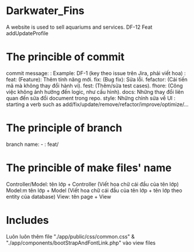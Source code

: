 # Darkwater_Fins
A website is used to sell aquariums and services.
DF-12 Feat addUpdateProfile
# The princible of commit
commit message: <key> <type>: <description>
<key>
Example: DF-1 (key theo issue trên Jira, phải viết hoa)
<type>:
feat: (Feature): Thêm tính năng mới.
fix: (Bug fix): Sửa lỗi.
fefactor: (Cải tiến mã mà không thay đổi hành vi).
fest: (Thêm/sửa test cases).
fhore: (Công việc không ảnh hưởng đến logic, như cấu hình).
docs: Những thay đổi liên quan đến sửa đổi document trong repo.
style: Những chỉnh sửa về UI
<description>:
starting a verb such as add/fix/update/remove/refactor/improve/optimize/...

# The principle of branch
branch name: <key>-<branch-name>
<branch-name>: feat/<feat-name>


# The princible of make files' name
Controller/Model: tên lớp + Controller (Viết hoa chữ cái đầu của tên lớp)
Model:m tên lớp + Model (Viết hoa chữ cái đầu của tên lớp + tên lớp theo entity của database)
View: tên page + View

# Includes

Luôn luôn thêm file "./app/public/css/common.css" & "./app/components/bootStrapAndFontLink.php" vào view files